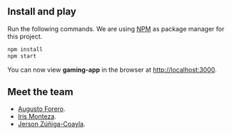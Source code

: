## Install and play

Run the following commands. We are using [NPM](https://www.npmjs.com/) as package manager for this project.

```sh
npm install
npm start
```

You can now view **gaming-app** in the browser at [http://localhost:3000](http://localhost:3000).

## Meet the team

- [Augusto Forero](https://github.com/augfor).
- [Iris Monteza](https://github.com/IrisMonteza).
- [Jerson Zúñiga-Coayla](https://github.com/jersonzc).
